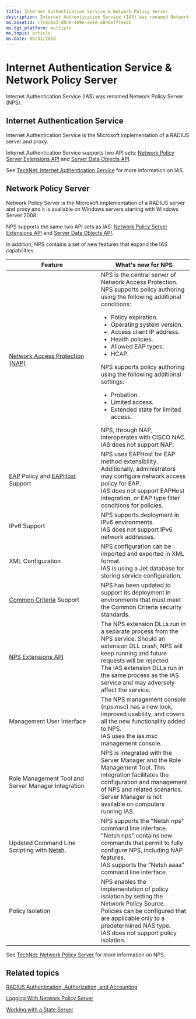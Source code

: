 ```yaml
---
title: Internet Authentication Service & Network Policy Server
description: Internet Authentication Service (IAS) was renamed Network Policy Server (NPS).
ms.assetid: c7c6d1a3-d0c8-469e-ae1e-a848ef7fee2b
ms.tgt_platform: multiple
ms.topic: article
ms.date: 05/31/2018
---
```


# Internet Authentication Service & Network Policy Server

Internet Authentication Service (IAS) was renamed Network Policy Server (NPS).

## Internet Authentication Service

Internet Authentication Service is the Microsoft implementation of a RADIUS server and proxy.

Internet Authentication Service supports two API sets: [Network Policy Server Extensions API](ias-extensions.md) and [Server Data Objects API](server-data-objects.md).

See [TechNet: Internet Authentication Service](https://technet.microsoft.com/network/bb643123.aspx) for more information on IAS.

## Network Policy Server

Network Policy Server is the Microsoft implementation of a RADIUS server and proxy and it is available on Windows servers starting with Windows Server 2008.

NPS supports the same two API sets as IAS: [Network Policy Server Extensions API](ias-extensions.md) and [Server Data Objects API](server-data-objects.md).

In addition, NPS contains a set of new features that expand the IAS capabilities.



<table>
<colgroup>
<col style="width: 50%" />
<col style="width: 50%" />
</colgroup>
<thead>
<tr class="header">
<th>Feature</th>
<th>What's new for NPS</th>
</tr>
</thead>
<tbody>
<tr class="odd">
<td><a href="https://docs.microsoft.com/windows/desktop/NAP/network-access-protection-start-page">Network Access Protection (NAP)</a><br/></td>
<td>NPS is the central server of Network Access Protection.<br/> NPS supports policy authoring using the following additional conditions:<br/>
<ul>
<li>Policy expiration.</li>
<li>Operating system version.</li>
<li>Access client IP address.</li>
<li>Health policies.</li>
<li>Allowed EAP types.</li>
<li>HCAP.</li>
</ul>
NPS supports policy authoring using the following additional settings:<br/>
<ul>
<li>Probation.</li>
<li>Limited access.</li>
<li>Extended state for limited access.</li>
</ul>
NPS, through NAP, interoperates with CISCO NAC.<br/> IAS does not support NAP.<br/></td>
</tr>
<tr class="even">
<td><a href="https://docs.microsoft.com/windows/win32/eap/eap-start-page">EAP</a> Policy and <a href="https://docs.microsoft.com/windows/win32/eaphost/portal">EAPHost</a> Support<br/></td>
<td>NPS uses EAPHost for EAP method extensibility. Additionally, administrators may configure network access policy for EAP.<br/> IAS does not support EAPHost integration, or EAP type filter conditions for policies.<br/></td>
</tr>
<tr class="odd">
<td>IPv6 Support<br/></td>
<td>NPS supports deployment in IPv6 environments.<br/> IAS does not support IPv6 network addresses.<br/></td>
</tr>
<tr class="even">
<td>XML Configuration<br/></td>
<td>NPS configuration can be imported and exported in XML format.<br/> IAS is using a Jet database for storing service configuration.<br/></td>
</tr>
<tr class="odd">
<td><a href="https://www.niap-ccevs.org/cc-scheme/">Common Criteria</a> Support<br/></td>
<td>NPS has been updated to support its deployment in environments that must meet the Common Criteria security standards.<br/></td>
</tr>
<tr class="even">
<td><a href="ias-extensions.md">NPS Extensions API</a><br/></td>
<td>The NPS extension DLLs run in a separate process from the NPS service. Should an extension DLL crash, NPS will keep running and future requests will be rejected.<br/> The IAS extension DLLs run in the same process as the IAS service and may adversely affect the service.<br/></td>
</tr>
<tr class="odd">
<td>Management User Interface<br/></td>
<td>The NPS management console (nps.msc) has a new look, improved usability, and covers all the new functionality added to NPS.<br/> IAS uses the ias.msc management console.<br/></td>
</tr>
<tr class="even">
<td>Role Management Tool and Server Manager Integration<br/></td>
<td>NPS is integrated with the Server Manager and the Role Management Tool. This integration facilitates the configuration and management of NPS and related scenarios.<br/> Server Manager is not available on computers running IAS.<br/></td>
</tr>
<tr class="odd">
<td>Updated Command Line Scripting with <a href="https://technet.microsoft.com/library/fd1e2fbe-15a6-413b-b712-28afb312c92f">Netsh</a>.<br/></td>
<td>NPS supports the &quot;Netsh nps&quot; command line interface. &quot;Netsh nps&quot; contains new commands that permit to fully configure NPS, including NAP features.<br/> IAS supports the &quot;Netsh aaaa&quot; command line interface.<br/></td>
</tr>
<tr class="even">
<td>Policy Isolation<br/></td>
<td>NPS enables the implementation of policy isolation by setting the Network Policy Source. Policies can be configured that are applicable only to a predetermined NAS type.<br/> IAS does not support policy isolation.<br/></td>
</tr>
</tbody>
</table>



 

See [TechNet: Network Policy Server](https://technet.microsoft.com/network/bb629414.aspx) for more information on NPS.

## Related topics

<dl> <dt>

[RADIUS Authentication, Authorization, and Accounting](https://docs.microsoft.com/windows/desktop/Nps/ias-radius-authentication-and-accounting)
</dt> <dt>

[Logging With Network Policy Server](https://docs.microsoft.com/windows/desktop/Nps/ias-radius-accounting-packets)
</dt> <dt>

[Working with a State Server](https://docs.microsoft.com/windows/desktop/Nps/ias-working-with-a-state-server)
</dt> </dl>

 

 






